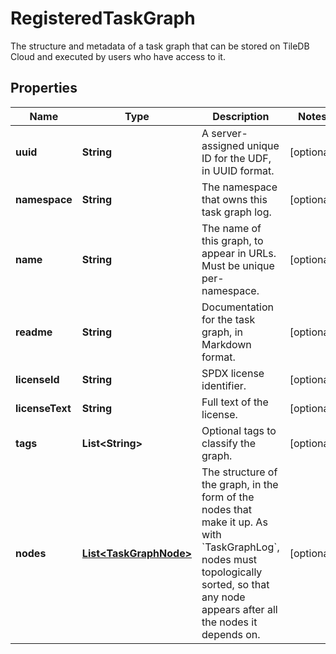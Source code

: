 

# RegisteredTaskGraph

The structure and metadata of a task graph that can be stored on TileDB Cloud and executed by users who have access to it. 

## Properties

| Name | Type | Description | Notes |
|------------ | ------------- | ------------- | -------------|
|**uuid** | **String** | A server-assigned unique ID for the UDF, in UUID format. |  [optional] |
|**namespace** | **String** | The namespace that owns this task graph log. |  [optional] |
|**name** | **String** | The name of this graph, to appear in URLs. Must be unique per-namespace.  |  [optional] |
|**readme** | **String** | Documentation for the task graph, in Markdown format. |  [optional] |
|**licenseId** | **String** | SPDX license identifier. |  [optional] |
|**licenseText** | **String** | Full text of the license. |  [optional] |
|**tags** | **List&lt;String&gt;** | Optional tags to classify the graph. |  [optional] |
|**nodes** | [**List&lt;TaskGraphNode&gt;**](TaskGraphNode.md) | The structure of the graph, in the form of the nodes that make it up. As with &#x60;TaskGraphLog&#x60;, nodes must topologically sorted, so that any node appears after all the nodes it depends on.  |  [optional] |



